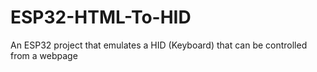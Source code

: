 # ESP32-HTML-To-HID
An ESP32 project that emulates a HID (Keyboard) that can be controlled from a webpage
